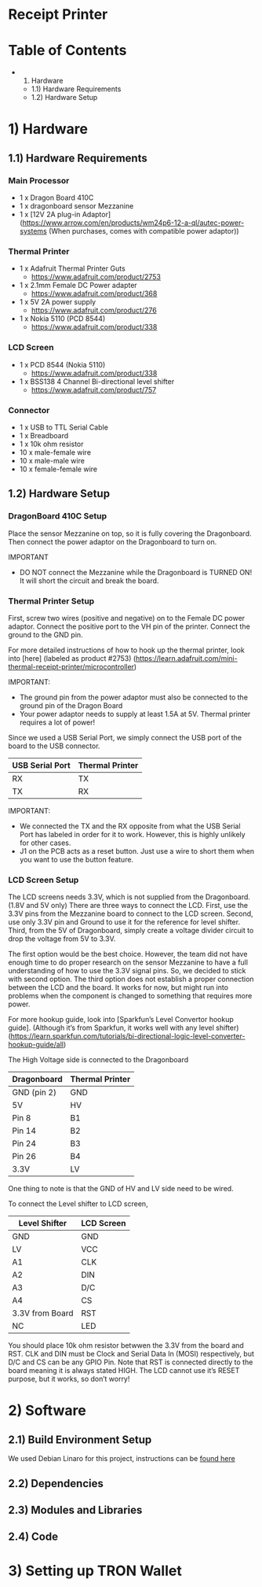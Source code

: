 # Receipt Printer


# Table of Contents

- 1) Hardware
  - 1.1) Hardware Requirements
  - 1.2) Hardware Setup



# 1) Hardware

## 1.1) Hardware Requirements


### Main Processor
- 1 x Dragon Board 410C
- 1 x dragonboard sensor Mezzanine
- 1 x [12V 2A plug-in Adaptor]
(https://www.arrow.com/en/products/wm24p6-12-a-ql/autec-power-systems (When purchases, comes with compatible power adaptor))
 
### Thermal Printer
- 1 x Adafruit Thermal Printer Guts
  - https://www.adafruit.com/product/2753
- 1 x 2.1mm Female DC Power adapter
  - https://www.adafruit.com/product/368 
- 1 x 5V 2A power supply
  - https://www.adafruit.com/product/276 
- 1 x Nokia 5110 (PCD 8544)
  - https://www.adafruit.com/product/338
  
### LCD Screen
- 1 x PCD 8544 (Nokia 5110)
  - https://www.adafruit.com/product/338
- 1 x BSS138 4 Channel Bi-directional level shifter
  - https://www.adafruit.com/product/757 
  
### Connector
  - 1 x USB to TTL Serial Cable
  - 1 x Breadboard 
  - 1 x 10k ohm resistor
  - 10 x male-female wire
  - 10 x male-male wire
  - 10 x female-female wire




## 1.2) Hardware Setup



### DragonBoard 410C Setup

Place the sensor Mezzanine on top, so it is fully covering the Dragonboard. Then connect the power adaptor on the Dragonboard to turn on.

IMPORTANT
- DO NOT connect the Mezzanine while the Dragonboard is TURNED ON! It will short the circuit and break the board. 


### Thermal Printer Setup
  
First, screw two wires (positive and negative) on to the Female DC power adaptor. Connect the positive port to the VH pin of the printer. Connect the ground to the GND pin. 

For more detailed instructions of how to hook up the thermal printer, look into [here] (labeled as product #2753) 
(https://learn.adafruit.com/mini-thermal-receipt-printer/microcontroller)

IMPORTANT:
- The ground pin from the power adaptor must also be connected to the ground pin of the Dragon Board
- Your power adaptor needs to supply at least 1.5A at 5V. Thermal printer requires a lot of power!

Since we used a USB Serial Port, we simply connect the USB port of the board to the USB connector. 

| USB Serial Port  | Thermal Printer |
| ------------- | ------------- |
| RX  | TX  |
| TX  | RX  |

IMPORTANT:
- We connected the TX and the RX opposite from what the USB Serial Port has labeled in order for it to work. However, this is highly unlikely for other cases. 
- J1 on the PCB acts as a reset button. Just use a wire to short them when you want to use the button feature. 


### LCD Screen Setup

The LCD screens needs 3.3V, which is not supplied from the Dragonboard. (1.8V and 5V only) There are three ways to connect the LCD. First, use the 3.3V pins from the Mezzanine board to connect to the LCD screen. Second, use only 3.3V pin and Ground to use it for the reference for level shifter. Third, from the 5V of Dragonboard, simply create a voltage divider circuit to drop the voltage from 5V to 3.3V. 

The first option would be the best choice. However, the team did not have enough time to do proper research on the sensor Mezzanine to have a full understanding of how to use the 3.3V signal pins. So, we decided to stick with second option. The third option does not establish a proper connection between the LCD and the board. It works for now, but might run into problems when the component is changed to something that requires more power. 

For more hookup guide, look into [Sparkfun’s Level Convertor hookup guide]. (Although it’s from Sparkfun, it works well with any level shifter)
(https://learn.sparkfun.com/tutorials/bi-directional-logic-level-converter-hookup-guide/all)

The High Voltage side is connected to the Dragonboard

| Dragonboard  | Thermal Printer |
| ------------- | ------------- |
| GND (pin 2)  | GND  |
| 5V  | HV  |
| Pin 8  | B1 |
| Pin 14  | B2  |
| Pin 24 | B3  |
| Pin 26  | B4  |
| 3.3V | LV  |

One thing to note is that the GND of HV and LV side need to be wired. 


To connect the Level shifter to LCD screen, 

| Level Shifter | LCD Screen |
| ------------- | ------------- |
| GND  | GND  |
| LV | VCC  |
| A1  | CLK  |
| A2  | DIN  |
| A3  | D/C  |
| A4  |  CS |
| 3.3V from Board |  RST |
| NC  | LED  |

You should place 10k ohm resistor betwwen the 3.3V from the board and RST.
CLK and DIN must be Clock and Serial Data In (MOSI) respectively, but D/C and CS can be any GPIO Pin. Note that RST is connected directly to the board meaning it is always stated HIGH. The LCD cannot use it’s RESET purpose, but it works, so don’t worry!


# 2) Software

## 2.1) Build Environment Setup

We used Debian Linaro for this project, instructions can be [found here](https://www.96boards.org/documentation/consumer/dragonboard/dragonboard410c/downloads/debian.md.html)

## 2.2) Dependencies

## 2.3) Modules and Libraries

## 2.4) Code

# 3) Setting up TRON Wallet


